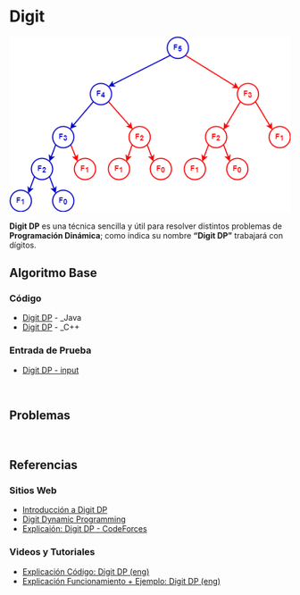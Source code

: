 # Digit
![Dividir los problemas en subproblemas](https://github.com/AleS900/prueba/blob/master/assets/digit.png)

**Digit DP** es una técnica sencilla y útil para resolver distintos problemas de **Programación Dinámica**; como indica su nombre **“Digit DP”** trabajará con dígitos.

## Algoritmo Base
### Código
-  [Digit DP](https://github.com/PaulLandaeta/algoritmica2/blob/master/contenido/Programacion%20Dinamica/Digit/DigitDP.java) - _Java
-  [Digit DP](https://github.com/PaulLandaeta/algoritmica2/blob/master/contenido/Programacion%20Dinamica/Digit/digit.cpp) - _C++
### Entrada de Prueba
-  [Digit DP - input](https://github.com/PaulLandaeta/algoritmica2/blob/master/contenido/Programacion%20Dinamica/Digit/digit.cpp)
<br/>

## Problemas
<br/>

## Referencias
### Sitios Web 
-  [Introducción a Digit DP](https://medium.com/@sim017bawkar/introduction-to-digit-dp-40f0e6c9a77d)
-  [Digit Dynamic Programming](https://medium.com/@sachinhegde0411/digit-dynamic-programming-c526dbfcbd74)
-  [Explicaión: Digit DP - CodeForces](https://codeforces.com/blog/entry/53960)
### Videos y Tutoriales
-  [Explicación Código: Digit DP (eng)](https://www.youtube.com/watch?v=5ag4kmHVs8k)
-  [Explicación Funcionamiento + Ejemplo: Digit DP (eng)](https://www.youtube.com/watch?v=cZV7HZhbGQI)
